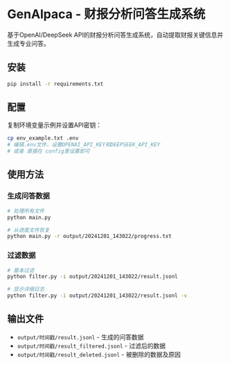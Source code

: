 # GenAlpaca - 财报分析问答生成系统

基于OpenAI/DeepSeek API的财报分析问答生成系统，自动提取财报关键信息并生成专业问答。

## 安装

```bash
pip install -r requirements.txt
```

## 配置

复制环境变量示例并设置API密钥：
```bash
cp env_example.txt .env
# 编辑.env文件，设置OPENAI_API_KEY和DEEPSEEK_API_KEY
# 或者 直接在 config里设置即可
```

## 使用方法

### 生成问答数据
```bash
# 处理所有文件
python main.py

# 从进度文件恢复
python main.py -r output/20241201_143022/progress.txt
```

### 过滤数据
```bash
# 基本过滤
python filter.py -i output/20241201_143022/result.jsonl

# 显示详细日志
python filter.py -i output/20241201_143022/result.jsonl -v
```

## 输出文件

- `output/时间戳/result.jsonl` - 生成的问答数据
- `output/时间戳/result_filtered.jsonl` - 过滤后的数据
- `output/时间戳/result_deleted.jsonl` - 被删除的数据及原因 